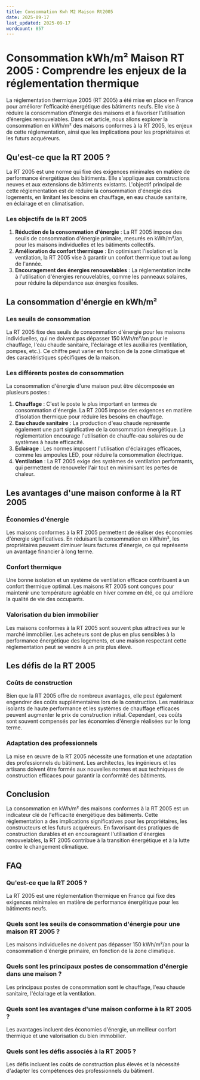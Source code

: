 ```yaml
---
title: Consommation Kwh M2 Maison Rt2005
date: 2025-09-17
last_updated: 2025-09-17
wordcount: 857
---
```


# Consommation kWh/m² Maison RT 2005 : Comprendre les enjeux de la réglementation thermique

La réglementation thermique 2005 (RT 2005) a été mise en place en France pour améliorer l’efficacité énergétique des bâtiments neufs. Elle vise à réduire la consommation d’énergie des maisons et à favoriser l’utilisation d’énergies renouvelables. Dans cet article, nous allons explorer la consommation en kWh/m² des maisons conformes à la RT 2005, les enjeux de cette réglementation, ainsi que les implications pour les propriétaires et les futurs acquéreurs.

## Qu'est-ce que la RT 2005 ?

La RT 2005 est une norme qui fixe des exigences minimales en matière de performance énergétique des bâtiments. Elle s'applique aux constructions neuves et aux extensions de bâtiments existants. L'objectif principal de cette réglementation est de réduire la consommation d'énergie des logements, en limitant les besoins en chauffage, en eau chaude sanitaire, en éclairage et en climatisation.

### Les objectifs de la RT 2005

1. **Réduction de la consommation d'énergie** : La RT 2005 impose des seuils de consommation d'énergie primaire, mesurés en kWh/m²/an, pour les maisons individuelles et les bâtiments collectifs.
2. **Amélioration du confort thermique** : En optimisant l'isolation et la ventilation, la RT 2005 vise à garantir un confort thermique tout au long de l'année.
3. **Encouragement des énergies renouvelables** : La réglementation incite à l'utilisation d'énergies renouvelables, comme les panneaux solaires, pour réduire la dépendance aux énergies fossiles.

## La consommation d'énergie en kWh/m²

### Les seuils de consommation

La RT 2005 fixe des seuils de consommation d'énergie pour les maisons individuelles, qui ne doivent pas dépasser 150 kWh/m²/an pour le chauffage, l'eau chaude sanitaire, l'éclairage et les auxiliaires (ventilation, pompes, etc.). Ce chiffre peut varier en fonction de la zone climatique et des caractéristiques spécifiques de la maison.

### Les différents postes de consommation

La consommation d'énergie d'une maison peut être décomposée en plusieurs postes :

1. **Chauffage** : C'est le poste le plus important en termes de consommation d'énergie. La RT 2005 impose des exigences en matière d'isolation thermique pour réduire les besoins en chauffage.
2. **Eau chaude sanitaire** : La production d'eau chaude représente également une part significative de la consommation énergétique. La réglementation encourage l'utilisation de chauffe-eau solaires ou de systèmes à haute efficacité.
3. **Éclairage** : Les normes imposent l'utilisation d'éclairages efficaces, comme les ampoules LED, pour réduire la consommation électrique.
4. **Ventilation** : La RT 2005 exige des systèmes de ventilation performants, qui permettent de renouveler l'air tout en minimisant les pertes de chaleur.

## Les avantages d'une maison conforme à la RT 2005

### Économies d'énergie

Les maisons conformes à la RT 2005 permettent de réaliser des économies d'énergie significatives. En réduisant la consommation en kWh/m², les propriétaires peuvent diminuer leurs factures d'énergie, ce qui représente un avantage financier à long terme.

### Confort thermique

Une bonne isolation et un système de ventilation efficace contribuent à un confort thermique optimal. Les maisons RT 2005 sont conçues pour maintenir une température agréable en hiver comme en été, ce qui améliore la qualité de vie des occupants.

### Valorisation du bien immobilier

Les maisons conformes à la RT 2005 sont souvent plus attractives sur le marché immobilier. Les acheteurs sont de plus en plus sensibles à la performance énergétique des logements, et une maison respectant cette réglementation peut se vendre à un prix plus élevé.

## Les défis de la RT 2005

### Coûts de construction

Bien que la RT 2005 offre de nombreux avantages, elle peut également engendrer des coûts supplémentaires lors de la construction. Les matériaux isolants de haute performance et les systèmes de chauffage efficaces peuvent augmenter le prix de construction initial. Cependant, ces coûts sont souvent compensés par les économies d'énergie réalisées sur le long terme.

### Adaptation des professionnels

La mise en œuvre de la RT 2005 nécessite une formation et une adaptation des professionnels du bâtiment. Les architectes, les ingénieurs et les artisans doivent être formés aux nouvelles normes et aux techniques de construction efficaces pour garantir la conformité des bâtiments.

## Conclusion

La consommation en kWh/m² des maisons conformes à la RT 2005 est un indicateur clé de l'efficacité énergétique des bâtiments. Cette réglementation a des implications significatives pour les propriétaires, les constructeurs et les futurs acquéreurs. En favorisant des pratiques de construction durables et en encourageant l'utilisation d'énergies renouvelables, la RT 2005 contribue à la transition énergétique et à la lutte contre le changement climatique.

## FAQ

### Qu'est-ce que la RT 2005 ?

La RT 2005 est une réglementation thermique en France qui fixe des exigences minimales en matière de performance énergétique pour les bâtiments neufs.

### Quels sont les seuils de consommation d'énergie pour une maison RT 2005 ?

Les maisons individuelles ne doivent pas dépasser 150 kWh/m²/an pour la consommation d'énergie primaire, en fonction de la zone climatique.

### Quels sont les principaux postes de consommation d'énergie dans une maison ?

Les principaux postes de consommation sont le chauffage, l'eau chaude sanitaire, l'éclairage et la ventilation.

### Quels sont les avantages d'une maison conforme à la RT 2005 ?

Les avantages incluent des économies d'énergie, un meilleur confort thermique et une valorisation du bien immobilier.

### Quels sont les défis associés à la RT 2005 ?

Les défis incluent les coûts de construction plus élevés et la nécessité d'adapter les compétences des professionnels du bâtiment.
